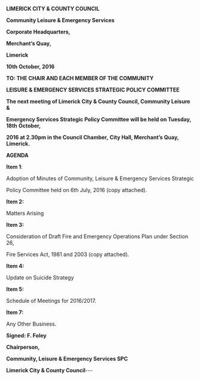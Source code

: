 **LIMERICK CITY & COUNTY COUNCIL**

**Community Leisure & Emergency Services**

**Corporate Headquarters,**

**Merchant’s Quay,**

**Limerick**

**10th** **October, 2016**

**TO: THE CHAIR AND EACH MEMBER OF THE COMMUNITY**

**LEISURE & EMERGENCY SERVICES STRATEGIC POLICY COMMITTEE**

**The next meeting of Limerick City & County Council, Community Leisure &**

**Emergency Services Strategic Policy Committee will be held on Tuesday, 18th** **October,**

**2016 at 2.30pm in the Council Chamber,** **City Hall, Merchant’s Quay, Limerick.**

**AGENDA**

**Item 1**:

Adoption of Minutes of Community, Leisure & Emergency Services Strategic

Policy Committee held on 6th July, 2016 (copy attached).

**Item 2:**

Matters Arising

**Item 3:**

Consideration of Draft Fire and Emergency Operations Plan under Section 26,

Fire Services Act, 1981 and 2003 (copy attached).

**Item 4:**

Update on Suicide Strategy

**Item 5:**

Schedule of Meetings for 2016/2017.

**Item 7:**

Any Other Business.

**Signed: F. Foley**

**Chairperson,**

**Community, Leisure & Emergency Services SPC**

**Limerick City & County Council**---
